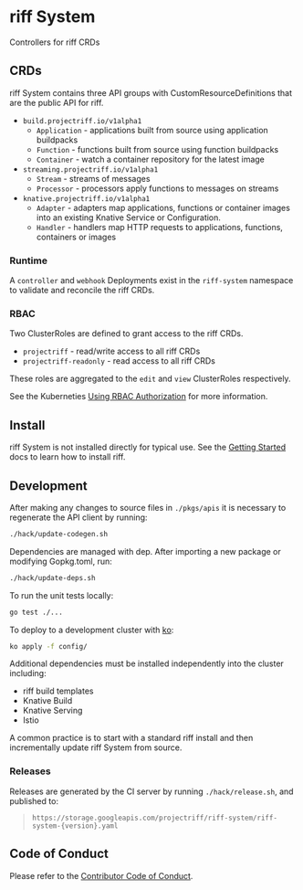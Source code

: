 # riff System

Controllers for riff CRDs

## CRDs

riff System contains three API groups with CustomResourceDefinitions that are the public API for riff.

- `build.projectriff.io/v1alpha1`
  - `Application` - applications built from source using application buildpacks
  - `Function` - functions built from source using function buildpacks
  - `Container` - watch a container repository for the latest image
- `streaming.projectriff.io/v1alpha1`
  - `Stream` - streams of messages
  - `Processor` - processors apply functions to messages on streams
- `knative.projectriff.io/v1alpha1`
  - `Adapter` - adapters map applications, functions or container images into an existing Knative Service or Configuration.
  - `Handler` - handlers map HTTP requests to applications, functions, containers or images

### Runtime

A `controller` and `webhook` Deployments exist in the `riff-system` namespace to validate and reconcile the riff CRDs.

### RBAC

Two ClusterRoles are defined to grant access to the riff CRDs.

- `projectriff` - read/write access to all riff CRDs
- `projectriff-readonly` - read access to all riff CRDs

These roles are aggregated to the `edit` and `view` ClusterRoles respectively.

See the Kuberneties [Using RBAC Authorization](https://kubernetes.io/docs/reference/access-authn-authz/rbac/) for more information.

## Install

riff System is not installed directly for typical use. See the [Getting Started](https://projectriff.io/docs/getting-started/) docs to learn how to install riff.

## Development

After making any changes to source files in `./pkgs/apis` it is necessary to regenerate the API client by running:

```sh
./hack/update-codegen.sh
```

Dependencies are managed with dep. After importing a new package or modifying Gopkg.toml, run:

```sh
./hack/update-deps.sh
```

To run the unit tests locally:

```sh
go test ./...
```

To deploy to a development cluster with [ko](https://github.com/google/ko):

```sh
ko apply -f config/
```

Additional dependencies must be installed independently into the cluster including:

- riff build templates
- Knative Build
- Knative Serving
- Istio

A common practice is to start with a standard riff install and then incrementally update riff System from source.

### Releases

Releases are generated by the CI server by running `./hack/release.sh`, and published to:

> `https://storage.googleapis.com/projectriff/riff-system/riff-system-{version}.yaml`

## Code of Conduct

Please refer to the [Contributor Code of Conduct](CODE_OF_CONDUCT.adoc).
